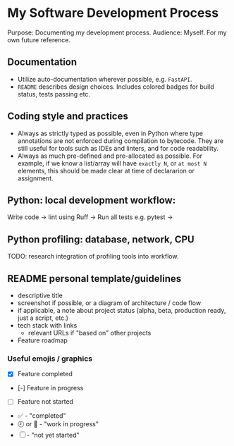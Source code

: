 # My Software Development Process

Purpose: Documenting my development process.
Audience: Myself. For my own future reference.

## Documentation
* Utilize auto-documentation wherever possible, e.g. `FastAPI`.
* `README` describes design choices. Includes colored badges for build status, tests passing etc.

## Coding style and practices
* Always as strictly typed as possible, even in Python where type annotations are not enforced during compilation to bytecode. They are still useful for tools such as IDEs and linters, and for code readability.
* Always as much pre-defined and pre-allocated as possible. For example, if we know a list/array will have `exactly N`, or `at most N` elements, this should be made clear at time of declararion or assignment.

## Python: local development workflow:
Write code -> lint using Ruff -> Run all tests e.g. pytest -> 

## Python profiling: database, network, CPU
TODO: research integration of profiling tools into workflow.

## README personal template/guidelines
* descriptive title
* screenshot if possible, or a diagram of architecture / code flow
* if applicable, a note about project status (alpha, beta, production ready, just a script, etc.)
* tech stack with links
  * relevant URLs if "based on" other projects
* Feature roadmap

### Useful emojis / graphics
- [x] Feature completed
- [-] Feature in progress
- [ ] Feature not started
- :white_check_mark: - "completed"
- :clock8: or :pencil: - "work in progress"
- &#9744; - "not yet started"
